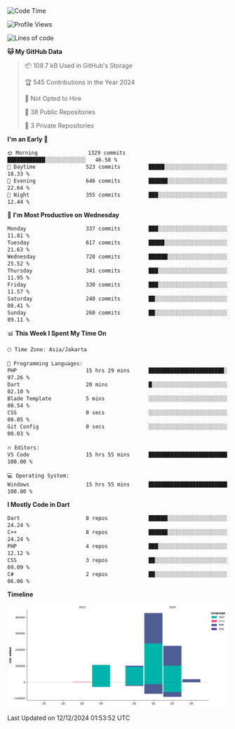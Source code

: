 <!--START_SECTION:waka-->
![Code Time](http://img.shields.io/badge/Code%20Time-324%20hrs%2048%20mins-blue)

![Profile Views](http://img.shields.io/badge/Profile%20Views-0-blue)

![Lines of code](https://img.shields.io/badge/From%20Hello%20World%20I%27ve%20Written-872.4%20thousand%20lines%20of%20code-blue)

**🐱 My GitHub Data** 

> 📦 108.7 kB Used in GitHub's Storage 
 > 
> 🏆 545 Contributions in the Year 2024
 > 
> 🚫 Not Opted to Hire
 > 
> 📜 38 Public Repositories 
 > 
> 🔑 3 Private Repositories 
 > 
**I'm an Early 🐤** 

```text
🌞 Morning                1329 commits        ████████████░░░░░░░░░░░░░   46.58 % 
🌆 Daytime                523 commits         █████░░░░░░░░░░░░░░░░░░░░   18.33 % 
🌃 Evening                646 commits         ██████░░░░░░░░░░░░░░░░░░░   22.64 % 
🌙 Night                  355 commits         ███░░░░░░░░░░░░░░░░░░░░░░   12.44 % 
```
📅 **I'm Most Productive on Wednesday** 

```text
Monday                   337 commits         ███░░░░░░░░░░░░░░░░░░░░░░   11.81 % 
Tuesday                  617 commits         █████░░░░░░░░░░░░░░░░░░░░   21.63 % 
Wednesday                728 commits         ██████░░░░░░░░░░░░░░░░░░░   25.52 % 
Thursday                 341 commits         ███░░░░░░░░░░░░░░░░░░░░░░   11.95 % 
Friday                   330 commits         ███░░░░░░░░░░░░░░░░░░░░░░   11.57 % 
Saturday                 240 commits         ██░░░░░░░░░░░░░░░░░░░░░░░   08.41 % 
Sunday                   260 commits         ██░░░░░░░░░░░░░░░░░░░░░░░   09.11 % 
```


📊 **This Week I Spent My Time On** 

```text
🕑︎ Time Zone: Asia/Jakarta

💬 Programming Languages: 
PHP                      15 hrs 29 mins      ████████████████████████░   97.26 % 
Dart                     20 mins             █░░░░░░░░░░░░░░░░░░░░░░░░   02.10 % 
Blade Template           5 mins              ░░░░░░░░░░░░░░░░░░░░░░░░░   00.54 % 
CSS                      0 secs              ░░░░░░░░░░░░░░░░░░░░░░░░░   00.05 % 
Git Config               0 secs              ░░░░░░░░░░░░░░░░░░░░░░░░░   00.03 % 

🔥 Editors: 
VS Code                  15 hrs 55 mins      █████████████████████████   100.00 % 

💻 Operating System: 
Windows                  15 hrs 55 mins      █████████████████████████   100.00 % 
```

**I Mostly Code in Dart** 

```text
Dart                     8 repos             ██████░░░░░░░░░░░░░░░░░░░   24.24 % 
C++                      8 repos             ██████░░░░░░░░░░░░░░░░░░░   24.24 % 
PHP                      4 repos             ███░░░░░░░░░░░░░░░░░░░░░░   12.12 % 
CSS                      3 repos             ██░░░░░░░░░░░░░░░░░░░░░░░   09.09 % 
C#                       2 repos             ██░░░░░░░░░░░░░░░░░░░░░░░   06.06 % 
```



**Timeline**

![Lines of Code chart](https://raw.githubusercontent.com/PradiptaAhmad/PradiptaAhmad/main/assets/bar_graph.png)


 Last Updated on 12/12/2024 01:53:52 UTC
<!--END_SECTION:waka-->
